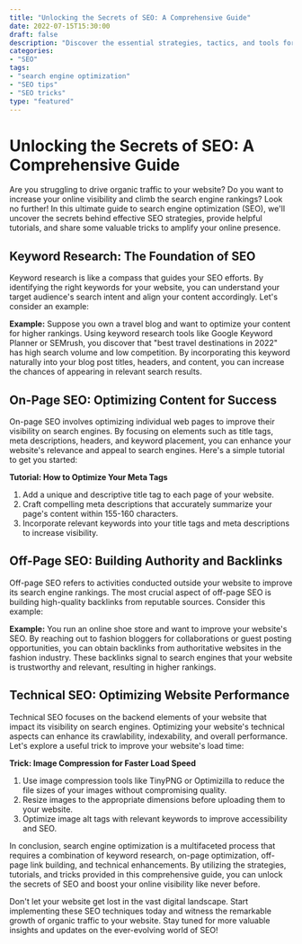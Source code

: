 ```yaml
--- 
title: "Unlocking the Secrets of SEO: A Comprehensive Guide"
date: 2022-07-15T15:30:00 
draft: false 
description: "Discover the essential strategies, tactics, and tools for achieving higher search engine rankings and driving organic traffic to your website."
categories: 
- "SEO" 
tags: 
- "search engine optimization" 
- "SEO tips" 
- "SEO tricks" 
type: "featured" 
--- 
```


# Unlocking the Secrets of SEO: A Comprehensive Guide

Are you struggling to drive organic traffic to your website? Do you want to increase your online visibility and climb the search engine rankings? Look no further! In this ultimate guide to search engine optimization (SEO), we'll uncover the secrets behind effective SEO strategies, provide helpful tutorials, and share some valuable tricks to amplify your online presence.

## Keyword Research: The Foundation of SEO

Keyword research is like a compass that guides your SEO efforts. By identifying the right keywords for your website, you can understand your target audience's search intent and align your content accordingly. Let's consider an example:

**Example:** Suppose you own a travel blog and want to optimize your content for higher rankings. Using keyword research tools like Google Keyword Planner or SEMrush, you discover that "best travel destinations in 2022" has high search volume and low competition. By incorporating this keyword naturally into your blog post titles, headers, and content, you can increase the chances of appearing in relevant search results.

## On-Page SEO: Optimizing Content for Success

On-page SEO involves optimizing individual web pages to improve their visibility on search engines. By focusing on elements such as title tags, meta descriptions, headers, and keyword placement, you can enhance your website's relevance and appeal to search engines. Here's a simple tutorial to get you started:

**Tutorial: How to Optimize Your Meta Tags**
1. Add a unique and descriptive title tag to each page of your website.
2. Craft compelling meta descriptions that accurately summarize your page's content within 155-160 characters.
3. Incorporate relevant keywords into your title tags and meta descriptions to increase visibility.

## Off-Page SEO: Building Authority and Backlinks

Off-page SEO refers to activities conducted outside your website to improve its search engine rankings. The most crucial aspect of off-page SEO is building high-quality backlinks from reputable sources. Consider this example:

**Example:** You run an online shoe store and want to improve your website's SEO. By reaching out to fashion bloggers for collaborations or guest posting opportunities, you can obtain backlinks from authoritative websites in the fashion industry. These backlinks signal to search engines that your website is trustworthy and relevant, resulting in higher rankings.

## Technical SEO: Optimizing Website Performance

Technical SEO focuses on the backend elements of your website that impact its visibility on search engines. Optimizing your website's technical aspects can enhance its crawlability, indexability, and overall performance. Let's explore a useful trick to improve your website's load time:

**Trick: Image Compression for Faster Load Speed**
1. Use image compression tools like TinyPNG or Optimizilla to reduce the file sizes of your images without compromising quality.
2. Resize images to the appropriate dimensions before uploading them to your website.
3. Optimize image alt tags with relevant keywords to improve accessibility and SEO.

In conclusion, search engine optimization is a multifaceted process that requires a combination of keyword research, on-page optimization, off-page link building, and technical enhancements. By utilizing the strategies, tutorials, and tricks provided in this comprehensive guide, you can unlock the secrets of SEO and boost your online visibility like never before.

Don't let your website get lost in the vast digital landscape. Start implementing these SEO techniques today and witness the remarkable growth of organic traffic to your website. Stay tuned for more valuable insights and updates on the ever-evolving world of SEO!
